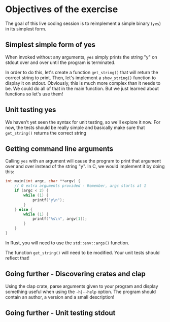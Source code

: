 # Objectives of the exercise

The goal of this live coding session is to reimplement a simple binary (`yes`) in its
simplest form.

## Simplest simple form of yes

When invoked without any arguments, `yes` simply prints the string "y" on stdout over
and over until the program is terminated.

In order to do this, let's create a function `get_string()` that will return the correct
string to print. Then, let's implement a `show_string()` function to display it on
stdout. Obviously, this is much more complex than it needs to be. We could do all of
that in the main function. But we just learned about functions so let's use them!

## Unit testing yes

We haven't yet seen the syntax for unit testing, so we'll explore it now. For now,
the tests should be really simple and basically make sure that `get_string()` returns
the correct string

## Getting command line arguments

Calling `yes` with an argument will cause the program to print that argument over and
over instead of the string "y". In C, we would implement it by doing this:
```c
int main(int argc, char **argv) {
    // 0 extra arguments provided - Remember, argc starts at 1
    if (argc < 2) {
        while (1) {
            printf("y\n");
        }
    } else {
        while (1) {
            printf("%s\n", argv[1]);
        }
    }
}
```

In Rust, you will need to use the `std::env::args()` function.

The function `get_string()` will need to be modified. Your unit tests should reflect
that!

## Going further - Discovering crates and clap

Using the clap crate, parse arguments given to your program and display something useful
when using the `-h|--help` option. The program should contain an author, a version
and a small description!

## Going further - Unit testing stdout
